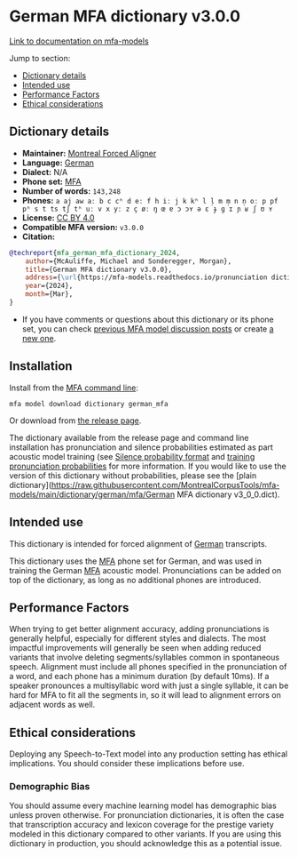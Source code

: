 # German MFA dictionary v3.0.0

[Link to documentation on mfa-models](https://mfa-models.readthedocs.io/en/main/dictionary/german_mfa.html)

Jump to section:

- [Dictionary details](#dictionary-details)
- [Intended use](#intended-use)
- [Performance Factors](#performance-factors)
- [Ethical considerations](#ethical-considerations)

## Dictionary details

- **Maintainer:** [Montreal Forced Aligner](https://montreal-forced-aligner.readthedocs.io/)
- **Language:** [German](https://en.wikipedia.org/wiki/German_language)
- **Dialect:** N/A
- **Phone set:** [MFA](https://mfa-models.readthedocs.io/en/refactor/mfa_phone_set.html#german)
- **Number of words:** `143,248`
- **Phones:** `a aj aw aː b c cʰ d eː f h iː j k kʰ l l̩ m m̩ n n̩ oː p pf pʰ s t ts tʃ tʰ uː v x yː z ç øː ŋ œ ɐ ɔ ɔʏ ə ɛ ɟ ɡ ɪ ɲ ʁ ʃ ʊ ʏ`
- **License:** [CC BY 4.0](https://github.com/MontrealCorpusTools/mfa-models/tree/main/dictionary/german/mfa/v3.0.0/LICENSE)
- **Compatible MFA version:** `v3.0.0`
- **Citation:**

```bibtex
@techreport{mfa_german_mfa_dictionary_2024,
	author={McAuliffe, Michael and Sonderegger, Morgan},
	title={German MFA dictionary v3.0.0},
	address={\url{https://mfa-models.readthedocs.io/pronunciation dictionary/German/German MFA dictionary v3_0_0.html}},
	year={2024},
	month={Mar},
}
```

- If you have comments or questions about this dictionary or its phone set, you can check [previous MFA model discussion posts](https://github.com/MontrealCorpusTools/mfa-models/discussions?discussions_q=German+MFA+dictionary+v3.0.0) or create [a new one](https://github.com/MontrealCorpusTools/mfa-models/discussions/new).

## Installation

Install from the [MFA command line](https://montreal-forced-aligner.readthedocs.io/en/latest/user_guide/models/index.html):

```
mfa model download dictionary german_mfa
```

Or download from [the release page](https://github.com/MontrealCorpusTools/mfa-models/releases/tag/dictionary-german_mfa-v3.0.0).

The dictionary available from the release page and command line installation has pronunciation and silence probabilities estimated as part acoustic model training (see [Silence probability format](https://montreal-forced-aligner.readthedocs.io/en/latest/user_guide/dictionary.html#silence-probabilities) and [training pronunciation probabilities](https://montreal-forced-aligner.readthedocs.io/en/latest/user_guide/workflows/training_dictionary.html) for more information.  If you would like to use the version of this dictionary without probabilities, please see the [plain dictionary](https://raw.githubusercontent.com/MontrealCorpusTools/mfa-models/main/dictionary/german/mfa/German MFA dictionary v3_0_0.dict).

## Intended use

This dictionary is intended for forced alignment of [German](https://en.wikipedia.org/wiki/German_language) transcripts.

This dictionary uses the [MFA](https://mfa-models.readthedocs.io/en/refactor/mfa_phone_set.html#german) phone set for German, and was used in training the German [MFA](https://mfa-models.readthedocs.io/en/refactor/mfa_phone_set.html#german) acoustic model. Pronunciations can be added on top of the dictionary, as long as no additional phones are introduced.

## Performance Factors

When trying to get better alignment accuracy, adding pronunciations is generally helpful, especially for different styles and dialects. The most impactful improvements will generally be seen when adding reduced variants that involve deleting segments/syllables common in spontaneous speech.  Alignment must include all phones specified in the pronunciation of a word, and each phone has a minimum duration (by default 10ms). If a speaker pronounces a multisyllabic word with just a single syllable, it can be hard for MFA to fit all the segments in, so it will lead to alignment errors on adjacent words as well.

## Ethical considerations

Deploying any Speech-to-Text model into any production setting has ethical implications. You should consider these implications before use.

### Demographic Bias

You should assume every machine learning model has demographic bias unless proven otherwise. For pronunciation dictionaries, it is often the case that transcription accuracy and lexicon coverage for the prestige variety modeled in this dictionary compared to other variants. If you are using this dictionary in production, you should acknowledge this as a potential issue.
